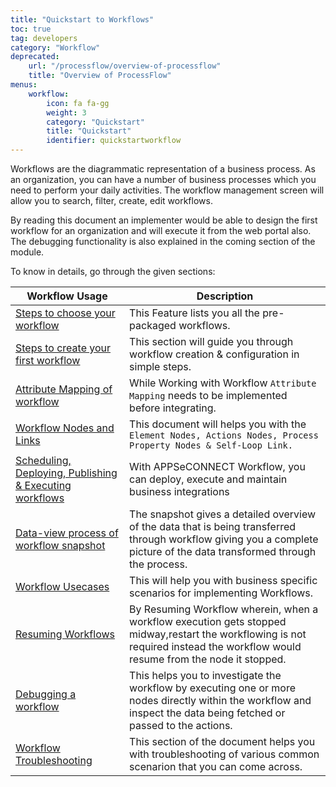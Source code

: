 ```yaml
---
title: "Quickstart to Workflows"
toc: true
tag: developers
category: "Workflow"
deprecated: 
    url: "/processflow/overview-of-processflow"
    title: "Overview of ProcessFlow"
menus: 
    workflow: 
        icon: fa fa-gg
        weight: 3
        category: "Quickstart"
        title: "Quickstart" 
        identifier: quickstartworkflow
---
```


Workflows are the diagrammatic representation of a business process. As an organization, you can have a number of business processes which you need to perform your daily activities. The workflow management screen will allow you to search, filter, create, edit workflows. 

By reading this document an implementer would be able to design the first workflow for an organization and will execute it from the web portal also. The debugging functionality is also explained in the coming section of the module.

To know in details, go through the given sections:

|Workflow Usage|Description|
|-----|----------|
|[Steps to choose your workflow](/workflow/steps-to-choose-your-workflow/)  |This Feature lists you all the pre-packaged workflows.|
|[Steps to create your first workflow](/workflow/steps-to-create-your-first-workflow/) |This section will guide you through workflow creation & configuration in simple steps.|
|[Attribute Mapping of workflow](/workflow/attribute-mapping-workflow/)|While Working with Workflow `Attribute Mapping` needs to be implemented before integrating. |
|[Workflow Nodes and Links](/workflow/workflow-nodes-and-links/)| This document will helps you with the `Element Nodes, Actions Nodes, Process Property Nodes & Self-Loop Link.`| 
|[Scheduling, Deploying, Publishing & Executing workflows](/workflow/deploying-and-executing/)|With APPSeCONNECT Workflow, you can deploy, execute and maintain business integrations|    
|[Data-view process of workflow snapshot](/workflow/list-of-snapshot/)|The snapshot gives a detailed overview of the data that is being transferred through workflow giving you a complete picture of the data transformed through the process. |
|[Workflow Usecases](/workflow/common-use-cases-on-workflow-management/)| This will help you with business specific scenarios for implementing Workflows.|
|[Resuming Workflows](/resuming%20workflows/resuming-workflows/)|By Resuming Workflow wherein, when a workflow execution gets stopped midway,restart the workflowing is not required instead the workflow would resume from the node it stopped.|
|[Debugging a workflow](/workflow/debugging-a-workflow/)|This helps you to investigate the workflow by executing one or more nodes directly within the workflow and inspect the data being fetched or passed to the actions.|
|[Workflow Troubleshooting](/workflow/Troubleshooting/)| This section of the document helps you with troubleshooting of various common scenarion that you can come across.|
   
  
    

 
